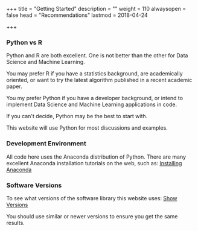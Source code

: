 +++
title = "Getting Started"
description = ""
weight = 110
alwaysopen = false
head = "<label>Recommendations</label>"
lastmod = 2018-04-24

+++

### Python vs R

Python and R are both excellent.  One is not better than the other for Data Science and Machine Learning.

You may prefer R if you have a statistics background, are academically oriented, or want to try the latest algorithm published in a recent academic paper.

You my prefer Python if you have a developer background, or intend to implement Data Science and Machine Learning applications in code.

If you can't decide, Python may be the best to start with. 

This website will use Python for most discussions and examples.

### Development Environment

All code here uses the Anaconda distribution of Python.   There are many excellent Anaconda installation tutorials on the web, such as:
<a href="https://www.youtube.com/watch?v=YJC6ldI3hWk" target="_blank">Installing Anaconda</a>

### Software Versions

To see what versions of the software  library this website uses:
<a href="http://nbviewer.jupyter.org/github/sdiehl28/tutorial-jupyter-notebooks/blob/master/snippets/ShowVersions.ipynb" target="_blank">Show Versions</a>

You should use similar or newer versions to ensure you get the same results.